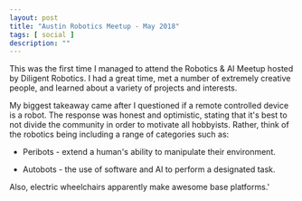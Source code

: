 ```yaml
---
layout: post
title: "Austin Robotics Meetup - May 2018"
tags: [ social ]
description: ""
---
```


This was the first time I managed to attend the Robotics & AI Meetup hosted by Diligent Robotics.  I had a great time, met a number of extremely creative people, and learned about a variety of projects and interests.

My biggest takeaway came after I questioned if a remote controlled device is a robot.  The response was honest and optimistic, stating that it's best to not divide the community in order to motivate all hobbyists.  Rather, think of the robotics being including a range of categories such as:

  * Peribots - extend a human's ability to manipulate their environment.

  * Autobots - the use of software and AI to perform a designated task.

Also, electric wheelchairs apparently make awesome base platforms.'

